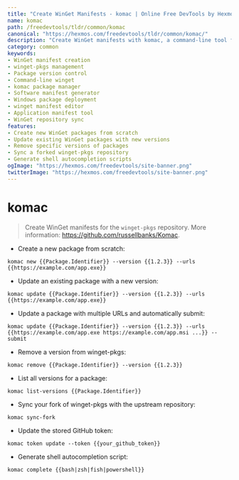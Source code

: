```yaml
---
title: "Create WinGet Manifests - komac | Online Free DevTools by Hexmos"
name: komac
path: /freedevtools/tldr/common/komac
canonical: "https://hexmos.com/freedevtools/tldr/common/komac/"
description: "Create WinGet manifests with komac, a command-line tool for managing winget-pkgs repositories. Automate package creation and updates. Free online tool, no registration required."
category: common
keywords:
- WinGet manifest creation
- winget-pkgs management
- Package version control
- Command-line winget
- komac package manager
- Software manifest generator
- Windows package deployment
- winget manifest editor
- Application manifest tool
- WinGet repository sync
features:
- Create new WinGet packages from scratch
- Update existing WinGet packages with new versions
- Remove specific versions of packages
- Sync a forked winget-pkgs repository
- Generate shell autocompletion scripts
ogImage: "https://hexmos.com/freedevtools/site-banner.png"
twitterImage: "https://hexmos.com/freedevtools/site-banner.png"
---
```


# komac

> Create WinGet manifests for the `winget-pkgs` repository.
> More information: <https://github.com/russellbanks/Komac>.

- Create a new package from scratch:

`komac new {{Package.Identifier}} --version {{1.2.3}} --urls {{https://example.com/app.exe}}`

- Update an existing package with a new version:

`komac update {{Package.Identifier}} --version {{1.2.3}} --urls {{https://example.com/app.exe}}`

- Update a package with multiple URLs and automatically submit:

`komac update {{Package.Identifier}} --version {{1.2.3}} --urls {{https://example.com/app.exe https://example.com/app.msi ...}} --submit`

- Remove a version from winget-pkgs:

`komac remove {{Package.Identifier}} --version {{1.2.3}}`

- List all versions for a package:

`komac list-versions {{Package.Identifier}}`

- Sync your fork of winget-pkgs with the upstream repository:

`komac sync-fork`

- Update the stored GitHub token:

`komac token update --token {{your_github_token}}`

- Generate shell autocompletion script:

`komac complete {{bash|zsh|fish|powershell}}`
